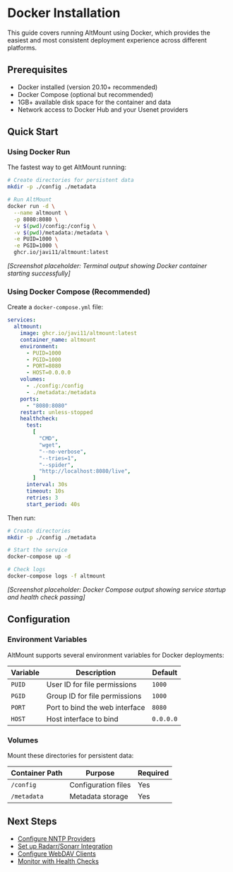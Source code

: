 # Docker Installation

This guide covers running AltMount using Docker, which provides the easiest and most consistent deployment experience across different platforms.

## Prerequisites

- Docker installed (version 20.10+ recommended)
- Docker Compose (optional but recommended)
- 1GB+ available disk space for the container and data
- Network access to Docker Hub and your Usenet providers

## Quick Start

### Using Docker Run

The fastest way to get AltMount running:

```bash
# Create directories for persistent data
mkdir -p ./config ./metadata

# Run AltMount
docker run -d \
  --name altmount \
  -p 8080:8080 \
  -v $(pwd)/config:/config \
  -v $(pwd)/metadata:/metadata \
  -e PUID=1000 \
  -e PGID=1000 \
  ghcr.io/javi11/altmount:latest
```

_[Screenshot placeholder: Terminal output showing Docker container starting successfully]_

### Using Docker Compose (Recommended)

Create a `docker-compose.yml` file:

```yaml
services:
  altmount:
    image: ghcr.io/javi11/altmount:latest
    container_name: altmount
    environment:
      - PUID=1000
      - PGID=1000
      - PORT=8080
      - HOST=0.0.0.0
    volumes:
      - ./config:/config
      - ./metadata:/metadata
    ports:
      - "8080:8080"
    restart: unless-stopped
    healthcheck:
      test:
        [
          "CMD",
          "wget",
          "--no-verbose",
          "--tries=1",
          "--spider",
          "http://localhost:8080/live",
        ]
      interval: 30s
      timeout: 10s
      retries: 3
      start_period: 40s
```

Then run:

```bash
# Create directories
mkdir -p ./config ./metadata

# Start the service
docker-compose up -d

# Check logs
docker-compose logs -f altmount
```

_[Screenshot placeholder: Docker Compose output showing service startup and health check passing]_

## Configuration

### Environment Variables

AltMount supports several environment variables for Docker deployments:

| Variable | Description                    | Default   |
| -------- | ------------------------------ | --------- |
| `PUID`   | User ID for file permissions   | `1000`    |
| `PGID`   | Group ID for file permissions  | `1000`    |
| `PORT`   | Port to bind the web interface | `8080`    |
| `HOST`   | Host interface to bind         | `0.0.0.0` |

### Volumes

Mount these directories for persistent data:

| Container Path | Purpose             | Required |
| -------------- | ------------------- | -------- |
| `/config`      | Configuration files | Yes      |
| `/metadata`    | Metadata storage    | Yes      |

## Next Steps

- [Configure NNTP Providers](../configuration/providers.md)
- [Set up Radarr/Sonarr Integration](../configuration/integration.md)
- [Configure WebDAV Clients](../usage/webdav-clients.md)
- [Monitor with Health Checks](../usage/health-monitoring.md)
